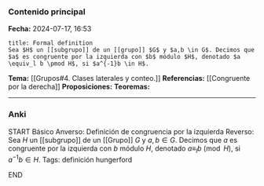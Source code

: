 ### Contenido principal

**Fecha:** 2024-07-17, 16:53

```ad-formal
title: Formal definition
Sea $H$ un [[subgrupo]] de un [[grupo]] $G$ y $a,b \in G$. Decimos que $a$ es congruente por la izquierda con $b$ módulo $H$, denotado $a \equiv_l b \pmod H$, si $a^{-1}b \in H$.
```

**Tema:** [[Grupos#4. Clases laterales y conteo.]]
**Referencias:** [[Congruente por la derecha]]
**Proposiciones:**
**Teoremas:**

---
### Anki

START
Básico
Anverso: Definición de congruencia por la izquierda
Reverso: Sea $H$ un [[subgrupo]] de un [[Grupo]] $G$ y $a,b \in G$. Decimos que $a$ es congruente por la izquierda con $b$ módulo $H$, denotado $a \equiv_l b \pmod H$, si $a^{-1}b \in H$.
Tags: definición hungerford
<!--ID: 1721893777255-->
END